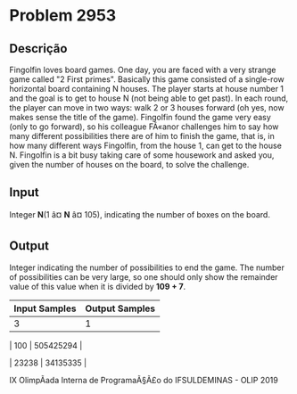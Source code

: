 # Problem 2953

Descrição
----------

Fingolfin loves board games. One day, you are faced with a very strange game called "2 First primes". Basically this game consisted of a single-row horizontal board containing N houses. The player starts at house number 1 and the goal is to get to house N (not being able to get past). In each round, the player can move in two ways: walk 2 or 3 houses forward (oh yes, now makes sense the title of the game). Fingolfin found the game very easy (only to go forward), so his colleague FÃ«anor challenges him to say how many different possibilities there are of him to finish the game, that is, in how many different ways Fingolfin, from the house 1, can get to the house N. Fingolfin is a bit busy taking care of some housework and asked you, given the number of houses on the board, to solve the challenge.

Input
-----

Integer **N**(1 â¤ **N** â¤ 105), indicating the number of boxes on the board.

Output
------

Integer indicating the number of possibilities to end the game. The number of possibilities can be very large, so one should only show the remainder value of this value when it is divided by **109 + 7**.


| Input Samples | Output Samples |
| --- | --- |
| 3 | 1 |

| 100 | 505425294 |

| 23238 | 34135335 |

IX OlimpÃ­ada Interna de ProgramaÃ§Ã£o do IFSULDEMINAS - OLIP 2019

